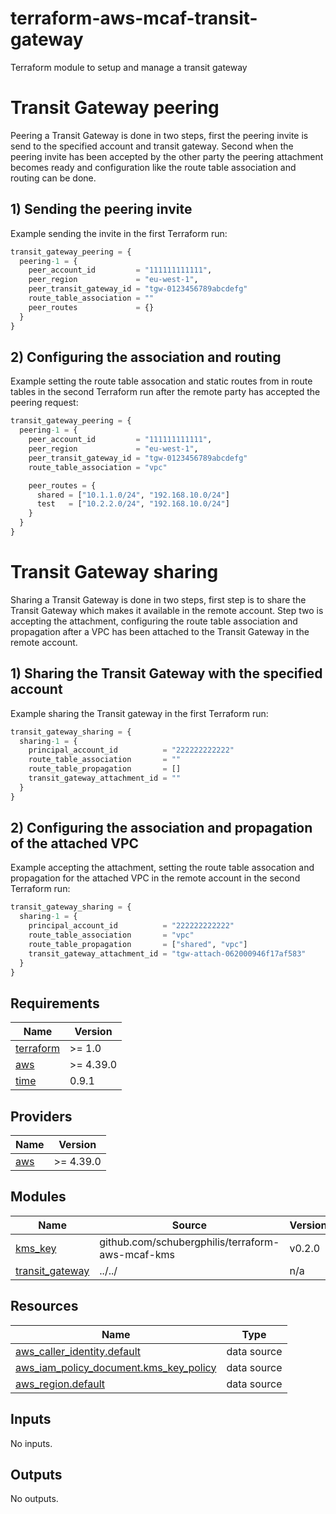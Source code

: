 # terraform-aws-mcaf-transit-gateway
Terraform module to setup and manage a transit gateway

# Transit Gateway peering
Peering a Transit Gateway is done in two steps, first the peering invite is send to the specified account and transit gateway. Second when the peering invite has been accepted by the other party the peering attachment becomes ready and configuration like the route table association and routing can be done.

## 1) Sending the peering invite
Example sending the invite in the first Terraform run:
```terraform
transit_gateway_peering = {
  peering-1 = {
    peer_account_id         = "111111111111",
    peer_region             = "eu-west-1",
    peer_transit_gateway_id = "tgw-0123456789abcdefg"
    route_table_association = ""
    peer_routes             = {}
  }
}
```

## 2) Configuring the association and routing
Example setting the route table assocation and static routes from in route tables in the second Terraform run after the remote party has accepted the peering request:
```terraform
transit_gateway_peering = {
  peering-1 = {
    peer_account_id         = "111111111111",
    peer_region             = "eu-west-1",
    peer_transit_gateway_id = "tgw-0123456789abcdefg"
    route_table_association = "vpc"

    peer_routes = {
      shared = ["10.1.1.0/24", "192.168.10.0/24"]
      test   = ["10.2.2.0/24", "192.168.10.0/24"]
    }
  }
}
```

# Transit Gateway sharing
Sharing a Transit Gateway is done in two steps, first step is to share the Transit Gateway which makes it available in the remote account. Step two is accepting the attachment, configuring the route table association and propagation after a VPC has been attached to the Transit Gateway in the remote account.

## 1) Sharing the Transit Gateway with the specified account
Example sharing the Transit gateway in the first Terraform run:
```terraform
transit_gateway_sharing = {
  sharing-1 = {
    principal_account_id          = "222222222222"
    route_table_association       = ""
    route_table_propagation       = []
    transit_gateway_attachment_id = ""
  }
}
```

## 2) Configuring the association and propagation of the attached VPC
Example accepting the attachment, setting the route table assocation and propagation for the attached VPC in the remote account in the second Terraform run:
```terraform
transit_gateway_sharing = {
  sharing-1 = {
    principal_account_id          = "222222222222"
    route_table_association       = "vpc"
    route_table_propagation       = ["shared", "vpc"]
    transit_gateway_attachment_id = "tgw-attach-062000946f17af583"
  }
}
```

<!-- BEGIN_TF_DOCS -->
## Requirements

| Name | Version |
|------|---------|
| <a name="requirement_terraform"></a> [terraform](#requirement\_terraform) | >= 1.0 |
| <a name="requirement_aws"></a> [aws](#requirement\_aws) | >= 4.39.0 |
| <a name="requirement_time"></a> [time](#requirement\_time) | 0.9.1 |

## Providers

| Name | Version |
|------|---------|
| <a name="provider_aws"></a> [aws](#provider\_aws) | >= 4.39.0 |

## Modules

| Name | Source | Version |
|------|--------|---------|
| <a name="module_kms_key"></a> [kms\_key](#module\_kms\_key) | github.com/schubergphilis/terraform-aws-mcaf-kms | v0.2.0 |
| <a name="module_transit_gateway"></a> [transit\_gateway](#module\_transit\_gateway) | ../../ | n/a |

## Resources

| Name | Type |
|------|------|
| [aws_caller_identity.default](https://registry.terraform.io/providers/hashicorp/aws/latest/docs/data-sources/caller_identity) | data source |
| [aws_iam_policy_document.kms_key_policy](https://registry.terraform.io/providers/hashicorp/aws/latest/docs/data-sources/iam_policy_document) | data source |
| [aws_region.default](https://registry.terraform.io/providers/hashicorp/aws/latest/docs/data-sources/region) | data source |

## Inputs

No inputs.

## Outputs

No outputs.
<!-- END_TF_DOCS -->
